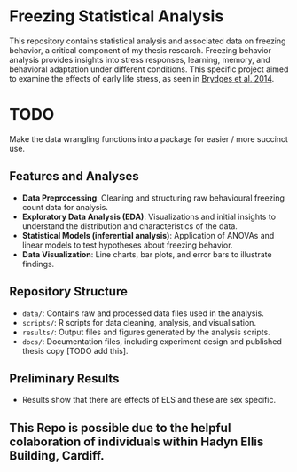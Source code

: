 # Freezing Statistical Analysis
This repository contains statistical analysis and associated data on freezing behavior, a critical component of my thesis research. Freezing behavior analysis provides insights into stress responses, learning, memory, and behavioral adaptation under different conditions. This specific project aimed to examine the effects of early life stress, as seen in [Brydges et al. 2014](https://onlinelibrary.wiley.com/doi/full/10.1002/hipo.22259).

# TODO 
Make the data wrangling functions into a package for easier / more succinct use. 

## Features and Analyses
- **Data Preprocessing**: Cleaning and structuring raw behavioural freezing count data for analysis.
- **Exploratory Data Analysis (EDA)**: Visualizations and initial insights to understand the distribution and characteristics of the data.
- **Statistical Models (inferential analysis)**: Application of ANOVAs and linear models to test hypotheses about freezing behavior.
- **Data Visualization**: Line charts, bar plots, and error bars to illustrate findings.

## Repository Structure
- `data/`: Contains raw and processed data files used in the analysis.
- `scripts/`: R scripts for data cleaning, analysis, and visualisation.
- `results/`: Output files and figures generated by the analysis scripts.
- `docs/`: Documentation files, including experiment design and published thesis copy [TODO add this]. 

## Preliminary Results
- Results show that there are effects of ELS and these are sex specific.

## This Repo is possible due to the helpful colaboration of individuals within Hadyn Ellis Building, Cardiff. 

